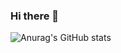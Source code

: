 ### Hi there 👋

![Anurag's GitHub stats](https://github-readme-stats.vercel.app/api?username=사용자ID&show_icons=true&theme=radical)

<!--
**dPwls0125/dPwls0125** is a ✨ _special_ ✨ repository because its `README.md` (this file) appears on your GitHub profile.

Here are some ideas to get you started:

- 🔭 I’m currently working on ...
- 🌱 I’m currently learning ...
- 👯 I’m looking to collaborate on ...
- 🤔 I’m looking for help with ...
- 💬 Ask me about ...
- 📫 How to reach me: ...
- 😄 Pronouns: ...
- ⚡ Fun fact: ...
-->
